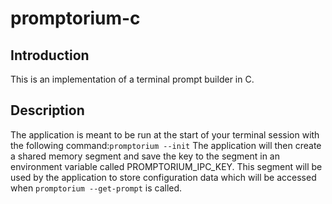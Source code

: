 # promptorium-c

## Introduction

This is an implementation of a terminal prompt builder in C.

## Description

The application is meant to be run at the start of your terminal session with the following command:`promptorium --init`
The application will then create a shared memory segment and save the key to the segment in an environment variable called PROMPTORIUM_IPC_KEY.
This segment will be used by the application to store configuration data which will be accessed when `promptorium --get-prompt` is called.